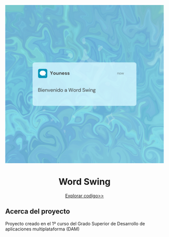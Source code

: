 ![Bienvenida](https://github.com/JHYouness/wordProcessor/blob/master/Images/Bienvenida.png)

<h1 align="center">Word Swing</h1>
<p align="center"><a href="https://github.com/JHYouness/wordProcessor/tree/master/src">Explorar codigo>></a></p>
<h2>Acerca del proyecto</h2>
<p>Proyecto creado en el 1º curso del Grado Superior de Desarrollo de aplicaciones multiplataforma (DAM)</p>
